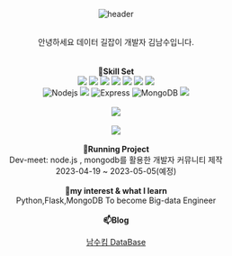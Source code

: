 <div align="center">
  
   ![header](https://capsule-render.vercel.app/api?type=rounded&color=FFCC33&text=DataGuide&fontColor=666666)
</div><br>
<div align="center">안녕하세요 데이터 길잡이 개발자 김남수입니다.</div>
<div align="center"></div>
<br><br>
<div align="center">
  <span><strong>🌱Skill Set</strong></span>
</div>

<div align="center">
<span>
<img src="https://img.shields.io/badge/JAVA-007396?style=for-the-badge&logo=java&logoColor=white">
<img src="https://img.shields.io/badge/Spring-6DB33F?style=for-the-badge&logo=Spring&logoColor=white">
<img src="https://img.shields.io/badge/MySQL-4479A1?style=for-the-badge&logo=MySQL&logoColor=white">
<img src="https://img.shields.io/badge/mariaDB-003545?style=for-the-badge&logo=mariaDB&logoColor=white">
<img src="https://img.shields.io/badge/javascript-F7DF1E?style=for-the-badge&logo=javascript&logoColor=black">
<img src="https://img.shields.io/badge/react-61DAFB?style=for-the-badge&logo=react&logoColor=black">
<img src="https://img.shields.io/badge/Oracle-F80000?style=for-the-badge&logo=Oracle&logoColor=white">
</span>
</div>

<div align="center">
  <span>
    <img alt="Nodejs" src="https://img.shields.io/badge/Node.js-339933?style=for-the-badge&logo=Node.js&logoColor=white">
    <img src="https://img.shields.io/badge/Python-3776AB?style=for-the-badge&logo=Python&logoColor=white">
    <img alt="Express" src="https://img.shields.io/badge/Express-000000?style=for-the-badge&logo=Express&logoColor=white">
    <img alt="MongoDB" src="https://img.shields.io/badge/MongoDB-8cbe68?style=for-the-badge&logo=MongoDB&logoColor=white">
  <img src="https://img.shields.io/badge/aws-232F3E?style=for-the-badge&logo=aws&logoColor=white">
  </span>
  </div><br>
  <div align="center">
	<img src="https://github-readme-stats.vercel.app/api/top-langs/?username=toseeto123&layout=compact"><br><br>
  <img src="https://github-readme-stats.vercel.app/api?username=toseeto123&show_icons=true">
</div><br>
  <div align="center">
  <span><strong>💬Running Project</strong></span>
</div>
 <div align="center">
  <span>Dev-meet: node.js , mongodb를 활용한 개발자 커뮤니티 제작 </span>
</div>
<div align="center">
  <span>2023-04-19 ~ 2023-05-05(예정) </span>
</div><br>

  <div align="center">
  <span><strong>🤔my interest & what I learn</strong></span>
</div>
 <div align="center">
  <span>Python,Flask,MongoDB To become Big-data Engineer</span>
</div><br>

  <div align="center">
  <span><strong>📫Blog</strong></span>
</div>
  <div align="center">
	
  <span>[남수킴 DataBase](https://kimbarbie.tistory.com)</span>
</div>



<!--
**toseeto123/toseeto123** is a ✨ _special_ ✨ repository because its `README.md` (this file) appears on your GitHub profile.

Here are some ideas to get you started:

- 🔭 I’m currently working on ...
- 🌱 I’m currently learning ...
- 👯 I’m looking to collaborate on ...
- 🤔 I’m looking for help with ...
- 💬 Ask me about ...
- 📫 How to reach me: ...
- 😄 Pronouns: ...
- ⚡ Fun fact: ...
-->
